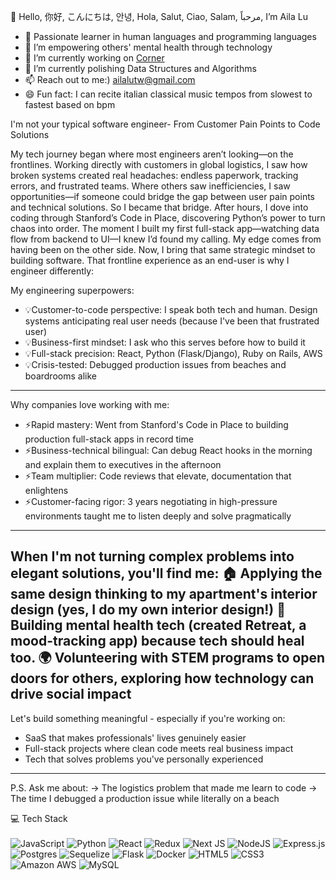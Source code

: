 👋 Hello, 你好, こんにちは, 안녕, Hola, Salut, Ciao, Salam, مرحباً, I’m Aila Lu
- 👀 Passionate learner in human languages and programming languages
- 💞️ I’m empowering others' mental health through technology 
- 🔭 I’m currently working on [Corner](https://github.com/AilaLu/corner)
- 🌱 I’m currently polishing Data Structures and Algorithms
- 📫 Reach out to me:) ailalutw@gmail.com
- 😄 Fun fact: I can recite italian classical music tempos from slowest to fastest based on bpm<br>

<p>
I'm not your typical software engineer- From Customer Pain Points to Code Solutions

My tech journey began where most engineers aren’t looking—on the frontlines. Working directly with customers in global logistics, I saw how broken systems created real headaches: endless paperwork, tracking errors, and frustrated teams. Where others saw inefficiencies, I saw opportunities—if someone could bridge the gap between user pain points and technical solutions. So I became that bridge.
After hours, I dove into coding through Stanford’s Code in Place, discovering Python’s power to turn chaos into order. The moment I built my first full-stack app—watching data flow from backend to UI—I knew I’d found my calling. 
My edge comes from having been on the other side. Now, I bring that same strategic mindset to building software. That frontline experience as an end-user is why I engineer differently: 

My engineering superpowers:  
- 💡Customer-to-code perspective:  I speak both tech and human.  Design systems anticipating real user needs (because I've been that frustrated user) 
- 💡Business-first mindset: I ask who this serves before how to build it
- 💡Full-stack precision: React, Python (Flask/Django), Ruby on Rails, AWS  
- 💡Crisis-tested: Debugged production issues from beaches and boardrooms alike  
---
Why companies love working with me:  
- ⚡Rapid mastery: Went from Stanford's Code in Place to building production full-stack apps in record time  
- ⚡Business-technical bilingual: Can debug React hooks in the morning and explain them to executives in the afternoon  
- ⚡Team multiplier: Code reviews that elevate, documentation that enlightens  
- ⚡Customer-facing rigor: 3 years negotiating in high-pressure environments taught me to listen deeply and solve pragmatically
---
When I'm not turning complex problems into elegant solutions, you'll find me:
🏠 Applying the same design thinking to my apartment's interior design  (yes, I do my own interior design!)
🧠 Building mental health tech (created Retreat, a mood-tracking app) because tech should heal too.
🌍 Volunteering with STEM programs to open doors for others, exploring how technology can drive social impact
---
Let's build something meaningful - especially if you're working on:  
- SaaS that makes professionals' lives genuinely easier  
- Full-stack projects where clean code meets real business impact  
- Tech that solves problems you've personally experienced   
---
P.S. Ask me about:
→ The logistics problem that made me learn to code
→ The time I debugged a production issue while literally on a beach
<p>

 💻 Tech Stack<br><br>
![JavaScript](https://img.shields.io/badge/javascript-%23323330.svg?style=for-the-badge&logo=javascript&logoColor=%23F7DF1E)
![Python](https://img.shields.io/badge/python-3670A0?style=for-the-badge&logo=python&logoColor=ffdd54)
![React](https://img.shields.io/badge/react-%2320232a.svg?style=for-the-badge&logo=react&logoColor=%2361DAFB)
![Redux](https://img.shields.io/badge/redux-%23593d88.svg?style=for-the-badge&logo=redux&logoColor=white)
![Next JS](https://img.shields.io/badge/Next-black?style=for-the-badge&logo=next.js&logoColor=white)
![NodeJS](https://img.shields.io/badge/node.js-6DA55F?style=for-the-badge&logo=node.js&logoColor=white)
![Express.js](https://img.shields.io/badge/express.js-%23404d59.svg?style=for-the-badge&logo=express&logoColor=%2361DAFB)
![Postgres](https://img.shields.io/badge/postgres-%23316192.svg?style=for-the-badge&logo=postgresql&logoColor=white)
![Sequelize](https://img.shields.io/badge/Sequelize-52B0E7?style=for-the-badge&logo=Sequelize&logoColor=white)
![Flask](https://img.shields.io/badge/flask-%23000.svg?style=for-the-badge&logo=flask&logoColor=white)
![Docker](https://img.shields.io/badge/docker-%230db7ed.svg?style=for-the-badge&logo=docker&logoColor=white)
![HTML5](https://img.shields.io/badge/html5-%23E34F26.svg?style=for-the-badge&logo=html5&logoColor=white)
![CSS3](https://img.shields.io/badge/css3-%231572B6.svg?style=for-the-badge&logo=css3&logoColor=white)
![Amazon AWS](https://img.shields.io/badge/Amazon%20AWS-232F3E?style=for-the-badge&logo=amazon-aws)
![MySQL](https://img.shields.io/badge/mysql-%2300f.svg?style=for-the-badge&logo=mysql&logoColor=white) 
